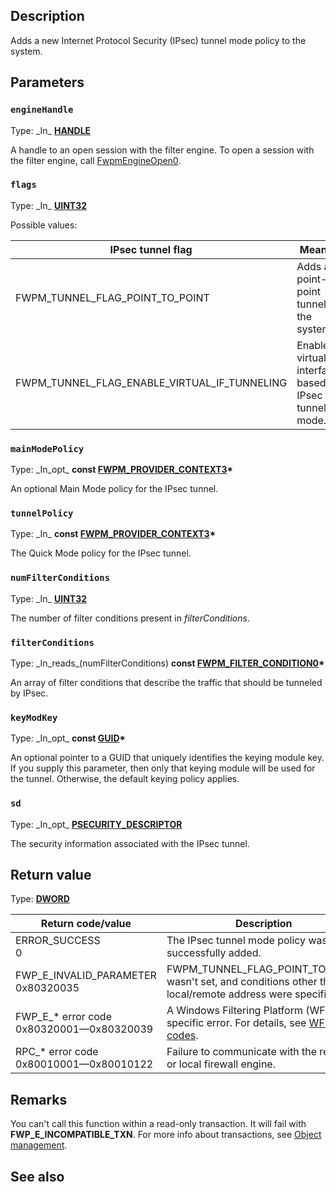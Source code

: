 ## Description

Adds a new Internet Protocol Security (IPsec) tunnel mode policy to the system.

## Parameters

### `engineHandle`

Type: \_In\_ **[HANDLE](https://learn.microsoft.com/windows/win32/winprog/windows-data-types)**

A handle to an open session with the filter engine. To open a session with the filter engine, call [FwpmEngineOpen0](https://learn.microsoft.com/windows/win32/api/fwpmu/nf-fwpmu-fwpmengineopen0).

### `flags`

Type: \_In\_ **[UINT32](https://learn.microsoft.com/windows/win32/winprog/windows-data-types)**

Possible values:

|IPsec tunnel flag|Meaning|
|-|-|
|FWPM_TUNNEL_FLAG_POINT_TO_POINT|Adds a point-to-point tunnel to the system.|
|FWPM_TUNNEL_FLAG_ENABLE_VIRTUAL_IF_TUNNELING|Enables virtual interface-based IPsec tunnel mode.|

### `mainModePolicy`

Type: \_In\_opt\_ **const [FWPM_PROVIDER_CONTEXT3](https://learn.microsoft.com/windows/win32/api/fwpmtypes/ns-fwpmtypes-fwpm_provider_context3)\***

An optional Main Mode policy for the IPsec tunnel.

### `tunnelPolicy`

Type: \_In\_ **const [FWPM_PROVIDER_CONTEXT3](https://learn.microsoft.com/windows/win32/api/fwpmtypes/ns-fwpmtypes-fwpm_provider_context3)\***

The Quick Mode policy for the IPsec tunnel.

### `numFilterConditions`

Type: \_In\_ **[UINT32](https://learn.microsoft.com/windows/win32/winprog/windows-data-types)**

The number of filter conditions present in *filterConditions*.

### `filterConditions`

Type: \_In\_reads\_\(numFilterConditions\) **const [FWPM_FILTER_CONDITION0](https://learn.microsoft.com/windows/win32/api/fwpmtypes/ns-fwpmtypes-fwpm_filter_condition0)\***

An array of filter conditions that describe the traffic that should be tunneled by IPsec.

### `keyModKey`

Type: \_In\_opt\_ **const [GUID](https://learn.microsoft.com/windows/win32/api/guiddef/ns-guiddef-guid)\***

An optional pointer to a GUID that uniquely identifies the keying module key. If you supply this parameter, then only that keying module will be used for the tunnel. Otherwise, the default keying policy applies.

### `sd`

Type: \_In\_opt\_ **[PSECURITY_DESCRIPTOR](https://learn.microsoft.com/windows/win32/api/winnt/ns-winnt-security_descriptor)**

The security information associated with the IPsec tunnel.

## Return value

Type: **[DWORD](https://learn.microsoft.com/windows/win32/winprog/windows-data-types)**

|Return code/value|Description|
|-|-|
|ERROR_SUCCESS<br>0|The IPsec tunnel mode policy was successfully added.|
|FWP_E_INVALID_PARAMETER<br>0x80320035|FWPM_TUNNEL_FLAG_POINT_TO_POINT wasn't set, and conditions other than local/remote address were specified.|
|FWP_E_* error code<br>0x80320001—0x80320039|A Windows Filtering Platform (WFP)-specific error. For details, see [WFP error codes](https://learn.microsoft.com/windows/win32/fwp/wfp-error-codes).|
|RPC_* error code<br>0x80010001—0x80010122|Failure to communicate with the remote or local firewall engine.|

## Remarks

You can't call this function within a read-only transaction. It will fail with **FWP_E_INCOMPATIBLE_TXN**. For more info about transactions, see [Object management](https://learn.microsoft.com/windows/win32/fwp/object-management).

## See also